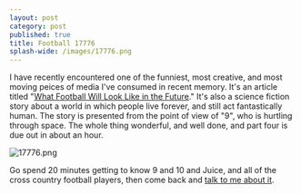 ```yaml
---
layout: post
category: post
published: true
title: Football 17776
splash-wide: /images/17776.png
---
```

I have recently encountered one of the funniest, most creative, and most moving peices of media I've consumed in recent memory. It's an article titled "[What Football Will Look Like in the Future](https://www.sbnation.com/a/17776-football)." It's also a science fiction story about a world in which people live forever, and still act fantastically human. The story is presented from the point of view of "9", who is hurtling through space. The whole thing wonderful, and well done, and part four is due out in about an hour. 

![17776.png]({{site.baseurl}}/images/17776.png)

Go spend 20 minutes getting to know 9 and 10 and Juice, and all of the cross country football players, then come back and [talk to me about it](https://cybre.space/@ajr).
